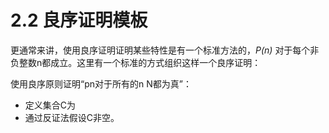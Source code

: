 # 2.2 良序证明模板

更通常来讲，使用良序证明证明某些特性是有一个标准方法的，_P\(n\)_ 对于每个非负整数n都成立。这里有一个标准的方式组织这样一个良序证明：

使用良序原则证明“pn对于所有的n N都为真”：

* 定义集合C为
* 通过反证法假设C非空。

